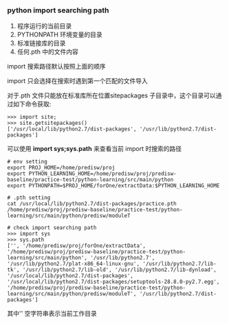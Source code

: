 ### python import searching path

1. 程序运行的当前目录
2. PYTHONPATH 环境变量的目录
3. 标准链接库的目录
4. 任何.pth 中的文件内容

import 搜索路径默认按照上面的顺序

import 只会选择在搜索时遇到第一个匹配的文件导入

对于.pth 文件只能放在标准库所在位置sitepackages 子目录中，这个目录可以通过如下命令获取:
```
>>> import site;
>>> site.getsitepackages()
['/usr/local/lib/python2.7/dist-packages', '/usr/lib/python2.7/dist-packages']
```


可以使用 **import sys;sys.path**   来查看当前 import 时搜索的路径
```
# env setting
export PROJ_HOME=/home/predisw/proj
export PYTHON_LEARNING_HOME=/home/predisw/proj/predisw-baseline/practice-test/python-learning/src/main/python
export PYTHONPATH=$PROJ_HOME/forOne/extractData:$PYTHON_LEARNING_HOME

# .pth setting
cat /usr/local/lib/python2.7/dist-packages/practice.pth 
/home/predisw/proj/predisw-baseline/practice-test/python-learning/src/main/python/predisw/moduleT

# check import searching path
>>> import sys
>>> sys.path
['', '/home/predisw/proj/forOne/extractData', '/home/predisw/proj/predisw-baseline/practice-test/python-learning/src/main/python', '/usr/lib/python2.7', '/usr/lib/python2.7/plat-x86_64-linux-gnu', '/usr/lib/python2.7/lib-tk', '/usr/lib/python2.7/lib-old', '/usr/lib/python2.7/lib-dynload', '/usr/local/lib/python2.7/dist-packages', '/usr/local/lib/python2.7/dist-packages/setuptools-28.8.0-py2.7.egg', '/home/predisw/proj/predisw-baseline/practice-test/python-learning/src/main/python/predisw/moduleT', '/usr/lib/python2.7/dist-packages']
```

其中'' 空字符串表示当前工作目录